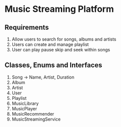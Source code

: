 # Music Streaming Platform

## Requirements 
1. Allow users to search for songs, albums and artists 
2. Users can create and manage playlist 
3. User can play pause skip and seek within songs 


## Classes, Enums and Interfaces
1. Song -> Name, Artist, Duration
2. Album 
3. Artist
4. User 
5. Playlist 
6. MusicLibrary
7. MusicPlayer
8. MusicRecommender
9. MusicStreamingService